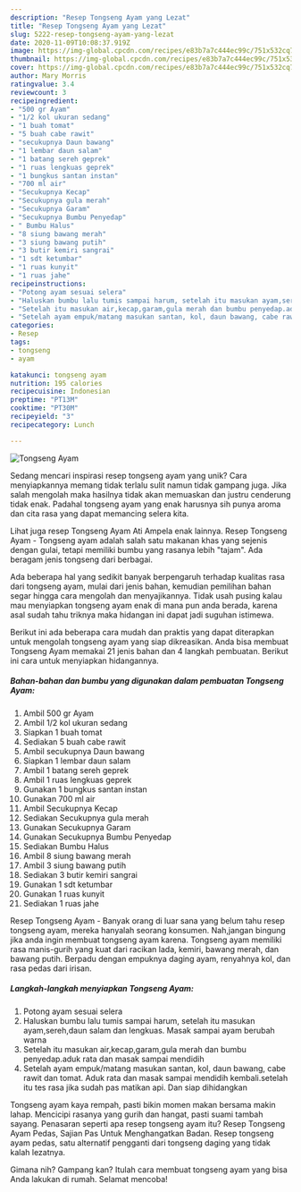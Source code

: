 ```yaml
---
description: "Resep Tongseng Ayam yang Lezat"
title: "Resep Tongseng Ayam yang Lezat"
slug: 5222-resep-tongseng-ayam-yang-lezat
date: 2020-11-09T10:08:37.919Z
image: https://img-global.cpcdn.com/recipes/e83b7a7c444ec99c/751x532cq70/tongseng-ayam-foto-resep-utama.jpg
thumbnail: https://img-global.cpcdn.com/recipes/e83b7a7c444ec99c/751x532cq70/tongseng-ayam-foto-resep-utama.jpg
cover: https://img-global.cpcdn.com/recipes/e83b7a7c444ec99c/751x532cq70/tongseng-ayam-foto-resep-utama.jpg
author: Mary Morris
ratingvalue: 3.4
reviewcount: 3
recipeingredient:
- "500 gr Ayam"
- "1/2 kol ukuran sedang"
- "1 buah tomat"
- "5 buah cabe rawit"
- "secukupnya Daun bawang"
- "1 lembar daun salam"
- "1 batang sereh geprek"
- "1 ruas lengkuas geprek"
- "1 bungkus santan instan"
- "700 ml air"
- "Secukupnya Kecap"
- "Secukupnya gula merah"
- "Secukupnya Garam"
- "Secukupnya Bumbu Penyedap"
- " Bumbu Halus"
- "8 siung bawang merah"
- "3 siung bawang putih"
- "3 butir kemiri sangrai"
- "1 sdt ketumbar"
- "1 ruas kunyit"
- "1 ruas jahe"
recipeinstructions:
- "Potong ayam sesuai selera"
- "Haluskan bumbu lalu tumis sampai harum, setelah itu masukan ayam,sereh,daun salam dan lengkuas. Masak sampai ayam berubah warna"
- "Setelah itu masukan air,kecap,garam,gula merah dan bumbu penyedap.aduk rata dan masak sampai mendidih"
- "Setelah ayam empuk/matang masukan santan, kol, daun bawang, cabe rawit dan tomat. Aduk rata dan masak sampai mendidih kembali.setelah itu tes rasa jika sudah pas matikan api. Dan siap dihidangkan"
categories:
- Resep
tags:
- tongseng
- ayam

katakunci: tongseng ayam 
nutrition: 195 calories
recipecuisine: Indonesian
preptime: "PT13M"
cooktime: "PT30M"
recipeyield: "3"
recipecategory: Lunch

---
```



![Tongseng Ayam](https://img-global.cpcdn.com/recipes/e83b7a7c444ec99c/751x532cq70/tongseng-ayam-foto-resep-utama.jpg)

Sedang mencari inspirasi resep tongseng ayam yang unik? Cara menyiapkannya memang tidak terlalu sulit namun tidak gampang juga. Jika salah mengolah maka hasilnya tidak akan memuaskan dan justru cenderung tidak enak. Padahal tongseng ayam yang enak harusnya sih punya aroma dan cita rasa yang dapat memancing selera kita.

Lihat juga resep Tongseng Ayam Ati Ampela enak lainnya. Resep Tongseng Ayam - Tongseng ayam adalah salah satu makanan khas yang sejenis dengan gulai, tetapi memiliki bumbu yang rasanya lebih &#34;tajam&#34;. Ada beragam jenis tongseng dari berbagai.

Ada beberapa hal yang sedikit banyak berpengaruh terhadap kualitas rasa dari tongseng ayam, mulai dari jenis bahan, kemudian pemilihan bahan segar hingga cara mengolah dan menyajikannya. Tidak usah pusing kalau mau menyiapkan tongseng ayam enak di mana pun anda berada, karena asal sudah tahu triknya maka hidangan ini dapat jadi suguhan istimewa.


Berikut ini ada beberapa cara mudah dan praktis yang dapat diterapkan untuk mengolah tongseng ayam yang siap dikreasikan. Anda bisa membuat Tongseng Ayam memakai 21 jenis bahan dan 4 langkah pembuatan. Berikut ini cara untuk menyiapkan hidangannya.

<!--inarticleads1-->

##### Bahan-bahan dan bumbu yang digunakan dalam pembuatan Tongseng Ayam:

1. Ambil 500 gr Ayam
1. Ambil 1/2 kol ukuran sedang
1. Siapkan 1 buah tomat
1. Sediakan 5 buah cabe rawit
1. Ambil secukupnya Daun bawang
1. Siapkan 1 lembar daun salam
1. Ambil 1 batang sereh geprek
1. Ambil 1 ruas lengkuas geprek
1. Gunakan 1 bungkus santan instan
1. Gunakan 700 ml air
1. Ambil Secukupnya Kecap
1. Sediakan Secukupnya gula merah
1. Gunakan Secukupnya Garam
1. Gunakan Secukupnya Bumbu Penyedap
1. Sediakan  Bumbu Halus
1. Ambil 8 siung bawang merah
1. Ambil 3 siung bawang putih
1. Sediakan 3 butir kemiri sangrai
1. Gunakan 1 sdt ketumbar
1. Gunakan 1 ruas kunyit
1. Sediakan 1 ruas jahe


Resep Tongseng Ayam - Banyak orang di luar sana yang belum tahu resep tongseng ayam, mereka hanyalah seorang konsumen. Nah,jangan bingung jika anda ingin membuat tongseng ayam karena. Tongseng ayam memiliki rasa manis-gurih yang kuat dari racikan lada, kemiri, bawang merah, dan bawang putih. Berpadu dengan empuknya daging ayam, renyahnya kol, dan rasa pedas dari irisan. 

<!--inarticleads2-->

##### Langkah-langkah menyiapkan Tongseng Ayam:

1. Potong ayam sesuai selera
1. Haluskan bumbu lalu tumis sampai harum, setelah itu masukan ayam,sereh,daun salam dan lengkuas. Masak sampai ayam berubah warna
1. Setelah itu masukan air,kecap,garam,gula merah dan bumbu penyedap.aduk rata dan masak sampai mendidih
1. Setelah ayam empuk/matang masukan santan, kol, daun bawang, cabe rawit dan tomat. Aduk rata dan masak sampai mendidih kembali.setelah itu tes rasa jika sudah pas matikan api. Dan siap dihidangkan


Tongseng ayam kaya rempah, pasti bikin momen makan bersama makin lahap. Mencicipi rasanya yang gurih dan hangat, pasti suami tambah sayang. Penasaran seperti apa resep tongseng ayam itu? Resep Tongseng Ayam Pedas, Sajian Pas Untuk Menghangatkan Badan. Resep tongseng ayam pedas, satu alternatif pengganti dari tongseng daging yang tidak kalah lezatnya. 

Gimana nih? Gampang kan? Itulah cara membuat tongseng ayam yang bisa Anda lakukan di rumah. Selamat mencoba!
